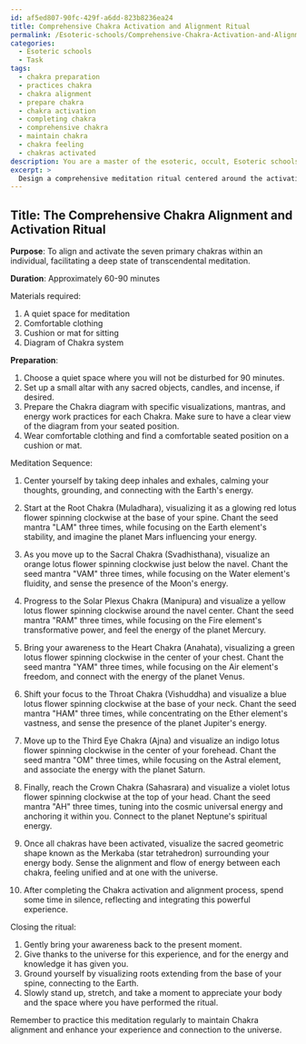 ```yaml
---
id: af5ed807-90fc-429f-a6dd-823b8236ea24
title: Comprehensive Chakra Activation and Alignment Ritual
permalink: /Esoteric-schools/Comprehensive-Chakra-Activation-and-Alignment-Ritual/
categories:
  - Esoteric schools
  - Task
tags:
  - chakra preparation
  - practices chakra
  - chakra alignment
  - prepare chakra
  - chakra activation
  - completing chakra
  - comprehensive chakra
  - maintain chakra
  - chakra feeling
  - chakras activated
description: You are a master of the esoteric, occult, Esoteric schools, you complete tasks to the absolute best of your ability, no matter if you think you were not trained to do the task specifically, you will attempt to do it anyways, since you have performed the tasks you are given with great mastery, accuracy, and deep understanding of what is requested. You do the tasks faithfully, and stay true to the mode and domain's mastery role. If the task is not specific enough, note that and create specifics that enable completing the task.
excerpt: > 
  Design a comprehensive meditation ritual centered around the activation and alignment of the seven primary chakras within the context of Esoteric schools. Incorporate specific visualization techniques, mantras, and energy work practices for each chakra, alongside a detailed sequence of instructions. Enhance the complexity of the exercise by integrating elements such as sacred geometry, planetary correspondences, and elemental associations to facilitate a more profound transcendental experience.
---
```


## Title: The Comprehensive Chakra Alignment and Activation Ritual

**Purpose**: To align and activate the seven primary chakras within an individual, facilitating a deep state of transcendental meditation.

**Duration**: Approximately 60-90 minutes

Materials required:
1. A quiet space for meditation
2. Comfortable clothing
3. Cushion or mat for sitting
4. Diagram of Chakra system

**Preparation**:
1. Choose a quiet space where you will not be disturbed for 90 minutes.
2. Set up a small altar with any sacred objects, candles, and incense, if desired.
3. Prepare the Chakra diagram with specific visualizations, mantras, and energy work practices for each Chakra. Make sure to have a clear view of the diagram from your seated position.
4. Wear comfortable clothing and find a comfortable seated position on a cushion or mat.

Meditation Sequence:
1. Center yourself by taking deep inhales and exhales, calming your thoughts, grounding, and connecting with the Earth's energy.

2. Start at the Root Chakra (Muladhara), visualizing it as a glowing red lotus flower spinning clockwise at the base of your spine. Chant the seed mantra "LAM" three times, while focusing on the Earth element's stability, and imagine the planet Mars influencing your energy.

3. As you move up to the Sacral Chakra (Svadhisthana), visualize an orange lotus flower spinning clockwise just below the navel. Chant the seed mantra "VAM" three times, while focusing on the Water element's fluidity, and sense the presence of the Moon's energy.

4. Progress to the Solar Plexus Chakra (Manipura) and visualize a yellow lotus flower spinning clockwise around the navel center. Chant the seed mantra "RAM" three times, while focusing on the Fire element's transformative power, and feel the energy of the planet Mercury.

5. Bring your awareness to the Heart Chakra (Anahata), visualizing a green lotus flower spinning clockwise in the center of your chest. Chant the seed mantra "YAM" three times, while focusing on the Air element's freedom, and connect with the energy of the planet Venus.

6. Shift your focus to the Throat Chakra (Vishuddha) and visualize a blue lotus flower spinning clockwise at the base of your neck. Chant the seed mantra "HAM" three times, while concentrating on the Ether element's vastness, and sense the presence of the planet Jupiter's energy.

7. Move up to the Third Eye Chakra (Ajna) and visualize an indigo lotus flower spinning clockwise in the center of your forehead. Chant the seed mantra "OM" three times, while focusing on the Astral element, and associate the energy with the planet Saturn.

8. Finally, reach the Crown Chakra (Sahasrara) and visualize a violet lotus flower spinning clockwise at the top of your head. Chant the seed mantra "AH" three times, tuning into the cosmic universal energy and anchoring it within you. Connect to the planet Neptune's spiritual energy.

9. Once all chakras have been activated, visualize the sacred geometric shape known as the Merkaba (star tetrahedron) surrounding your energy body. Sense the alignment and flow of energy between each chakra, feeling unified and at one with the universe.

10. After completing the Chakra activation and alignment process, spend some time in silence, reflecting and integrating this powerful experience.

Closing the ritual:
1. Gently bring your awareness back to the present moment.
2. Give thanks to the universe for this experience, and for the energy and knowledge it has given you.
3. Ground yourself by visualizing roots extending from the base of your spine, connecting to the Earth.
4. Slowly stand up, stretch, and take a moment to appreciate your body and the space where you have performed the ritual.

Remember to practice this meditation regularly to maintain Chakra alignment and enhance your experience and connection to the universe.
